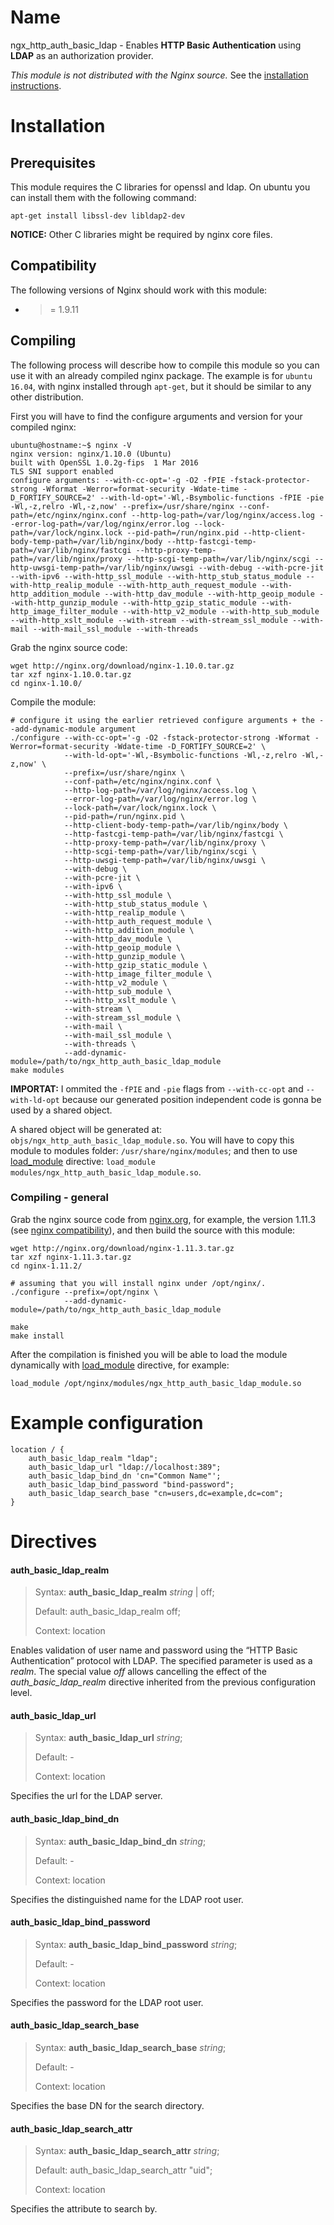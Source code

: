 # Name
ngx_http_auth_basic_ldap - Enables **HTTP Basic Authentication** using **LDAP** as an authorization provider.

*This module is not distributed with the Nginx source.* See the [installation instructions](#installation).

# Installation

## Prerequisites
This module requires the C libraries for openssl and ldap. On ubuntu you can install them with the following command:

    apt-get install libssl-dev libldap2-dev

**NOTICE:** Other C libraries might be required by nginx core files.

## Compatibility
The following versions of Nginx should work with this module:
- >= 1.9.11

## Compiling
The following process will describe how to compile this module so you can use it with an already compiled nginx package. The example is for `ubuntu 16.04`, with nginx installed through `apt-get`, but it should be similar to any other distribution.

First you will have to find the configure arguments and version for your compiled nginx:

    ubuntu@hostname:~$ nginx -V
    nginx version: nginx/1.10.0 (Ubuntu)
    built with OpenSSL 1.0.2g-fips  1 Mar 2016
    TLS SNI support enabled
    configure arguments: --with-cc-opt='-g -O2 -fPIE -fstack-protector-strong -Wformat -Werror=format-security -Wdate-time -D_FORTIFY_SOURCE=2' --with-ld-opt='-Wl,-Bsymbolic-functions -fPIE -pie -Wl,-z,relro -Wl,-z,now' --prefix=/usr/share/nginx --conf-path=/etc/nginx/nginx.conf --http-log-path=/var/log/nginx/access.log --error-log-path=/var/log/nginx/error.log --lock-path=/var/lock/nginx.lock --pid-path=/run/nginx.pid --http-client-body-temp-path=/var/lib/nginx/body --http-fastcgi-temp-path=/var/lib/nginx/fastcgi --http-proxy-temp-path=/var/lib/nginx/proxy --http-scgi-temp-path=/var/lib/nginx/scgi --http-uwsgi-temp-path=/var/lib/nginx/uwsgi --with-debug --with-pcre-jit --with-ipv6 --with-http_ssl_module --with-http_stub_status_module --with-http_realip_module --with-http_auth_request_module --with-http_addition_module --with-http_dav_module --with-http_geoip_module --with-http_gunzip_module --with-http_gzip_static_module --with-http_image_filter_module --with-http_v2_module --with-http_sub_module --with-http_xslt_module --with-stream --with-stream_ssl_module --with-mail --with-mail_ssl_module --with-threads

Grab the nginx source code:

    wget http://nginx.org/download/nginx-1.10.0.tar.gz
    tar xzf nginx-1.10.0.tar.gz
    cd nginx-1.10.0/

Compile the module:

    # configure it using the earlier retrieved configure arguments + the --add-dynamic-module argument
    ./configure --with-cc-opt='-g -O2 -fstack-protector-strong -Wformat -Werror=format-security -Wdate-time -D_FORTIFY_SOURCE=2' \
                --with-ld-opt='-Wl,-Bsymbolic-functions -Wl,-z,relro -Wl,-z,now' \
                --prefix=/usr/share/nginx \
                --conf-path=/etc/nginx/nginx.conf \
                --http-log-path=/var/log/nginx/access.log \
                --error-log-path=/var/log/nginx/error.log \
                --lock-path=/var/lock/nginx.lock \
                --pid-path=/run/nginx.pid \
                --http-client-body-temp-path=/var/lib/nginx/body \
                --http-fastcgi-temp-path=/var/lib/nginx/fastcgi \
                --http-proxy-temp-path=/var/lib/nginx/proxy \
                --http-scgi-temp-path=/var/lib/nginx/scgi \
                --http-uwsgi-temp-path=/var/lib/nginx/uwsgi \
                --with-debug \
                --with-pcre-jit \
                --with-ipv6 \
                --with-http_ssl_module \
                --with-http_stub_status_module \
                --with-http_realip_module \
                --with-http_auth_request_module \
                --with-http_addition_module \
                --with-http_dav_module \
                --with-http_geoip_module \
                --with-http_gunzip_module \
                --with-http_gzip_static_module \
                --with-http_image_filter_module \
                --with-http_v2_module \
                --with-http_sub_module \
                --with-http_xslt_module \
                --with-stream \
                --with-stream_ssl_module \
                --with-mail \
                --with-mail_ssl_module \
                --with-threads \
                --add-dynamic-module=/path/to/ngx_http_auth_basic_ldap_module
    make modules

**IMPORTAT:** I ommited the `-fPIE` and `-pie` flags from `--with-cc-opt` and `--with-ld-opt` because our generated position independent code is gonna be used by a shared object.

A shared object will be generated at: `objs/ngx_http_auth_basic_ldap_module.so`. You will have to copy this module to modules folder: `/usr/share/nginx/modules`; and then to use [load_module](http://nginx.org/en/docs/ngx_core_module.html#load_module) directive: `load_module modules/ngx_http_auth_basic_ldap_module.so`.

### Compiling - general
Grab the nginx source code from [nginx.org](http://nginx.org/), for example, the version 1.11.3 (see [nginx compatibility](#compatibility)), and then build the source with this module:

    wget http://nginx.org/download/nginx-1.11.3.tar.gz
    tar xzf nginx-1.11.3.tar.gz
    cd nginx-1.11.2/

    # assuming that you will install nginx under /opt/nginx/.
    ./configure --prefix=/opt/nginx \
                --add-dynamic-module=/path/to/ngx_http_auth_basic_ldap_module

    make
    make install

After the compilation is finished you will be able to load the module dynamically with [load_module](http://nginx.org/en/docs/ngx_core_module.html#load_module) directive, for example:

    load_module /opt/nginx/modules/ngx_http_auth_basic_ldap_module.so

# Example configuration

    location / {
        auth_basic_ldap_realm "ldap";
        auth_basic_ldap_url "ldap://localhost:389";
        auth_basic_ldap_bind_dn 'cn="Common Name"';
        auth_basic_ldap_bind_password "bind-password";
        auth_basic_ldap_search_base "cn=users,dc=example,dc=com";
    }

# Directives

#### auth_basic_ldap_realm
>Syntax: **auth_basic_ldap_realm** *string* | off;
>
>Default: auth_basic_ldap_realm off;
>
>Context: location

Enables validation of user name and password using the “HTTP Basic Authentication” protocol with LDAP. The specified parameter is used as a *realm*. The special value *off* allows cancelling the effect of the *auth_basic_ldap_realm* directive inherited from the previous configuration level.

#### auth_basic_ldap_url
>Syntax: **auth_basic_ldap_url** *string*;
>
>Default: -
>
>Context: location

Specifies the url for the LDAP server.

#### auth_basic_ldap_bind_dn
>Syntax: **auth_basic_ldap_bind_dn** *string*;
>
>Default: -
>
>Context: location

Specifies the distinguished name for the LDAP root user.

#### auth_basic_ldap_bind_password
>Syntax: **auth_basic_ldap_bind_password** *string*;
>
>Default: -
>
>Context: location

Specifies the password for the LDAP root user.

#### auth_basic_ldap_search_base
>Syntax: **auth_basic_ldap_search_base** *string*;
>
>Default: -
>
>Context: location

Specifies the base DN for the search directory.

#### auth_basic_ldap_search_attr
>Syntax: **auth_basic_ldap_search_attr** *string*;
>
>Default: auth_basic_ldap_search_attr "uid";
>
>Context: location

Specifies the attribute to search by.
